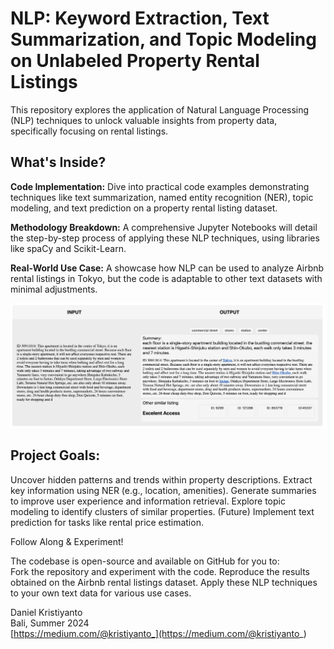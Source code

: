 # NLP: Keyword Extraction, Text Summarization, and Topic Modeling on Unlabeled Property Rental Listings

This repository explores the application of Natural Language Processing (NLP) techniques to unlock valuable insights from property data, specifically focusing on rental listings.

## What's Inside?

**Code Implementation:** Dive into practical code examples demonstrating techniques like text summarization, named entity recognition (NER), topic modeling, and text prediction on a property rental listing dataset.

**Methodology Breakdown:** A comprehensive Jupyter Notebooks will detail the step-by-step process of applying these NLP techniques, using libraries like spaCy and Scikit-Learn.

**Real-World Use Case:** A showcase how NLP can be used to analyze Airbnb rental listings in Tokyo, but the code is adaptable to other text datasets with minimal adjustments.


![Cute kitten](goal.png "A cute kitten")
## Project Goals:

Uncover hidden patterns and trends within property descriptions.
Extract key information using NER (e.g., location, amenities).
Generate summaries to improve user experience and information retrieval.
Explore topic modeling to identify clusters of similar properties.
(Future) Implement text prediction for tasks like rental price estimation.

Follow Along & Experiment!

The codebase is open-source and available on GitHub for you to:
\
Fork the repository and experiment with the code.
Reproduce the results obtained on the Airbnb rental listings dataset.
Apply these NLP techniques to your own text data for various use cases.


Daniel Kristiyanto\
Bali, Summer 2024\
[https://medium.com/@kristiyanto_](https://medium.com/@kristiyanto_)
